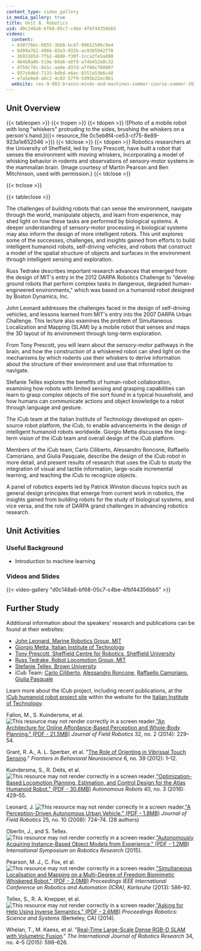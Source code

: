 ```yaml
---
content_type: video_gallery
is_media_gallery: true
title: Unit 8. Robotics
uid: d0c148a6-bf68-05c7-c4be-4fbf44356bb5
videos:
  content:
  - 630776bc-0855-3bb8-bcd7-99652506c9e4
  - 6d99a762-4966-83e3-932b-ac9385942f70
  - 3693385d-7fb2-4600-f30f-1cca2fe5a890
  - 4b4b8a0b-519e-b9a6-e8f9-af4b452e8c32
  - d759c78c-841c-aa0e-d37d-aff0dc708007
  - 937c6d6d-7133-bdbd-e6ec-6551a53b6c48
  - e7a5e8e0-a6c2-4c02-57f9-5d95b22ec061
  website: res-9-003-brains-minds-and-machines-summer-course-summer-2015
---
```


Unit Overview
-------------

{{< tableopen >}}
{{< tropen >}}
{{< tdopen >}}
![Photo of a mobile robot  with long "whiskers" protruding to the sides, brushing the whiskers on a person's hand.]({{< resource_file 0c5eb8f4-ce53-cf75-8e89-923a1e652046 >}})
{{< tdclose >}}
{{< tdopen >}}
Robotics researchers at the University of Sheffield, led by Tony Prescott, have built a robot that senses the environment with moving whiskers, incorporating a model of whisking behavior in rodents and observations of sensory-motor systems in the mammalian brain. (Image courtesy of Martin Pearson and Ben Mitchinson, used with permission.)
{{< tdclose >}}

{{< trclose >}}

{{< tableclose >}}

The challenges of building robots that can sense the environment, navigate through the world, manipulate objects, and learn from experience, may shed light on how these tasks are performed by biological systems. A deeper understanding of sensory-motor processing in biological systems may also inform the design of more intelligent robots. This unit explores some of the successes, challenges, and insights gained from efforts to build intelligent humanoid robots, self-driving vehicles, and robots that construct a model of the spatial structure of objects and surfaces in the environment through intelligent sensing and exploration.

Russ Tedrake describes important research advances that emerged from the design of MIT's entry in the 2012 DARPA Robotics Challenge to "develop ground robots that perform complex tasks in dangerous, degraded human-engineered environments," which was based on a humanoid robot designed by Boston Dynamics, Inc.

John Leonard addresses the challenges faced in the design of self-driving vehicles, and lessons learned from MIT's entry into the 2007 DARPA Urban Challenge. This lecture also examines the problem of Simultaneous Localization and Mapping (SLAM) by a mobile robot that senses and maps the 3D layout of its environment through long-term exploration.

From Tony Prescott, you will learn about the sensory-motor pathways in the brain, and how the construction of a whiskered robot can shed light on the mechanisms by which rodents use their whiskers to derive information about the structure of their environment and use that information to navigate.

Stefanie Tellex explores the benefits of human-robot collaboration, examining how robots with limited sensing and grasping capabilities can learn to grasp complex objects of the sort found in a typical household, and how humans can communicate actions and object knowledge to a robot through language and gesture.

The iCub team at the Italian Institute of Technology developed an open-source robot platform, the iCub, to enable advancements in the design of intelligent humanoid robots worldwide. Giorgio Metta discusses the long-term vision of the iCub team and overall design of the iCub platform.

Members of the iCub team, Carlo Ciliberto, Alessandro Roncone, Raffaello Camoriano, and Giulia Pasquale, describe the design of the iCub robot in more detail, and present results of research that uses the iCub to study the integration of visual and tactile information, large-scale incremental learning, and teaching the iCub to recognize objects.

A panel of robotics experts led by Patrick Winston discuss topics such as general design principles that emerge from current work in robotics, the insights gained from building robots for the study of biological systems, and vice versa, and the role of DARPA grand challenges in advancing robotics research.

Unit Activities
---------------

### Useful Background

*   Introduction to machine learning

### Videos and Slides

{{< video-gallery "d0c148a6-bf68-05c7-c4be-4fbf44356bb5" >}}


Further Study
-------------

Additional information about the speakers' research and publications can be found at their websites:

*   [John Leonard, Marine Robotics Group, MIT](http://marinerobotics.mit.edu/)
*   [Giorgio Metta, Italian Institute of Technology](https://www.iit.it/people/giorgio-metta)
*   [Tony Prescott, Sheffield Centre for Robotics, Sheffield University](https://www.sheffield.ac.uk/dcs/people/academic/tprescott)
*   [Russ Tedrake, Robot Locomotion Group, MIT](https://groups.csail.mit.edu/locomotion/index.html)
*   [Stefanie Tellex, Brown University](http://cs.brown.edu/~stefie10/)
*   iCub Team: [Carlo Ciliberto](https://www.iit.it/people/carlo-ciliberto), [Alessandro Roncone](http://scazlab.yale.edu/people/alessandro-roncone), [Raffaello Camoriano](https://www.iit.it/people/raffaello-camoriano), [Giulia Pasquale](https://www.iit.it/people/giulia-pasquale)

Learn more about the iCub project, including recent publications, at the [iCub humanoid robot project site](https://www.iit.it/research/lines/icub) within the website for the [Italian Institute of Technology](https://www.iit.it/).

Fallon, M., S. Kuindersma, et al. ![This resource may not render correctly in a screen reader.](/images/inacessible.gif)["An Architecture for Online Affordance-Based Perception and Whole-Body Planning." (PDF - 21.5MB)](http://groups.csail.mit.edu/robotics-center/public_papers/Fallon14.pdf) _Journal of Field Robotics_ 32, no. 2 (2014): 229–54.

Grant, R. A., A. L. Sperber, et al. "[The Role of Orienting in Vibrissal Touch Sensing](http://journal.frontiersin.org/article/10.3389/fnbeh.2012.00039/full)." _Frontiers in Behavioral Neuroscience_ 6, no. 39 (2012): 1–12.

Kuindersma, S., R. Deits, et al. ![This resource may not render correctly in a screen reader.](/images/inacessible.gif)["Optimization-Based Locomotion Planning, Estimation, and Control Design for the Atlas Humanoid Robot." (PDF - 30.6MB)](http://groups.csail.mit.edu/robotics-center/public_papers/Kuindersma14.pdf) _Autonomous Robots_ 40, no. 3 (2016): 429–55.

Leonard, J. ![This resource may not render correctly in a screen reader.](/images/inacessible.gif)["A Perception-Driven Autonomous Urban Vehicle." (PDF - 1.8MB)](http://people.csail.mit.edu/teller/pubs/LeonardEtAlJFR2008.pdf) _Journal of Field Robotics_ 25, no. 10 (2008): 724–74. (28 authors)

Oberlin, J., and S. Tellex. ![This resource may not render correctly in a screen reader.](/images/inacessible.gif)["Autonomously Acquiring Instance-Based Object Models from Experience." (PDF - 1.2MB)](http://h2r.cs.brown.edu/wp-content/uploads/2015/08/oberlin15isrr.pdf) _International Symposium on Robotics Research_ (2015).

Pearson, M. J., C. Fox, et al. ![This resource may not render correctly in a screen reader.](/images/inacessible.gif)["Simultaneous Localisation and Mapping on a Multi-Degree of Freedom Biomimetic Whiskered Robot." (PDF - 2.0MB)](http://www.abrg.group.shef.ac.uk/!DATA/attachment/0267.tSLAM2_vs1.3-final-submission-to-ICRA.pdf) _Proceedings IEEE International Conference on Robotics and Automation (ICRA), Karlsruhe_ (2013): 586–92.

Tellex, S., R. A. Knepper, et al. ![This resource may not render correctly in a screen reader.](/images/inacessible.gif)["Asking for Help Using Inverse Semantics." (PDF - 2.6MB)](http://www.roboticsproceedings.org/rss10/p24.pdf) _Proceedings Robotics: Science and Systems_ (Berkeley, CA) (2014).

Whelan, T., M. Kaess, et al. "[Real-Time Large-Scale Dense RGB-D SLAM with Volumetric Fusion](http://dspace.mit.edu/handle/1721.1/97583)." _The International Journal of Robotics Research_ 34, no. 4–5 (2015): 598–626.